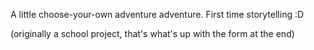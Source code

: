 A little choose-your-own adventure adventure. First time storytelling :D

(originally a school project, that's what's up with the form at the end)